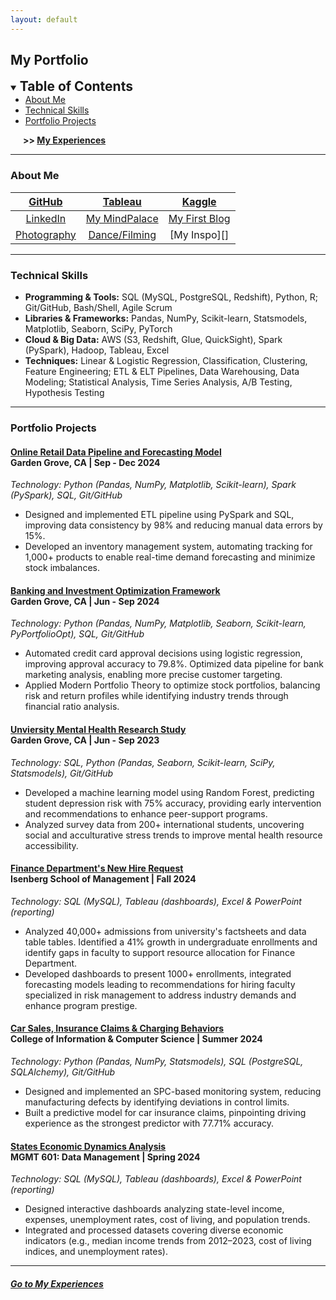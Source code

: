 ```yaml
---
layout: default
---
```


## My Portfolio

<details open>
  <summary><span style="font-size: 1.5em; font-weight: bold">Table of Contents</span></summary>
  <ul style="margin: 0;">
    <li><a href="#about-me">About Me</a></li>
    <li><a href="#technical-skills">Technical Skills</a></li>
    <li><a href="#portfolio-projects">Portfolio Projects</a></li>
  </ul>
  <p style="font-weight: bold; margin-left: 20px;"> >> <a href="./my-experiences"> My Experiences</a></p>
</details>

* * *

### About Me

|  [GitHub][gh-repos]   | [Tableau][tableau]  |    [Kaggle][kaggle]    |
|:---------------------:|:-------------------:|:----------------------:|
| [LinkedIn][linkedin] | [My MindPalace][mindpalace] | [My First Blog][blog] |
| [Photography][vsco] | [Dance/Filming][dance] | [My Inspo][] | 

<!-- 
| [LinkedIn][linkedin]  |     714-858-7494    |    kdpham@umass.edu    |
|:---------------------:|:-------------------:|:----------------------:|
|  [GitHub][gh-repos]   | [Tableau][tableau]  |    [Kaggle][kaggle]    |
| [My First Blog][blog] | [Photography][vsco] | [Dance/Filming][dance] | -->

[linkedin]: https://www.linkedin.com/in/kdpham1002/
[gh-repos]: https://github.com/khoapham1002?tab=repositories
[tableau]: https://public.tableau.com/app/profile/kdpham.umass/vizzes
[kaggle]: https://www.kaggle.com/teenee3051
[vsco]: https://vsco.co/teenee3051/gallery
[dance]: https://www.instagram.com/teenee_archives/reels/
[mindpalace]: https://khoapham1002.github.io/mindpalace/categories/
[blog]: https://isenbergmarketing.wordpress.com/2023/06/12/netflix-and-learn/?fbclid=IwZXh0bgNhZW0CMTEAAR1hEqlSY2sZx2p6ysM-EFkoQkFC4r9FBFxAKLc-z-wHuv3fW_YzuziMpSc_aem_v81C0HMR5vpAzpT02UQxqA



<!-- [Resume][resume] 
[resume]: https://drive.google.com/file/d/1XK4EnbtcbcLng_BA5krfmxzvNpKASurw/view?usp=sharing
[old resume]: https://drive.google.com/file/d/1Djv6lo-Yw6XH4yhkJHX_XsKUxx8IvYkB/view?usp=share_link -->

<!-- - 🎓 I'm a Master's student majoring in Business Analytics and Data Science.
- 📊 I'm passionate about using data to uncover insights and support strategic decision-making.
- 📈 My experience in finance and healthcare has enabled me to strengthen my data analysis and research skills.
- 🧑‍💻 Proficient in Python, SQL, R, and Tableau, and currently advancing my skills in Data Engineering and Cloud technologies. -->

* * *

### Technical Skills

- **Programming & Tools:** SQL (MySQL, PostgreSQL, Redshift), Python, R; Git/GitHub, Bash/Shell, Agile Scrum
- **Libraries & Frameworks:** Pandas, NumPy, Scikit-learn, Statsmodels, Matplotlib, Seaborn, SciPy, PyTorch
- **Cloud & Big Data:** AWS (S3, Redshift, Glue, QuickSight), Spark (PySpark), Hadoop, Tableau, Excel
- **Techniques:** Linear & Logistic Regression, Classification, Clustering, Feature Engineering; ETL & ELT Pipelines, Data Warehousing, Data Modeling; Statistical Analysis, Time Series Analysis, A/B Testing, Hypothesis Testing


<!-- - **Programming:** Python (Pandas, NumPy, Scikit-learn), SQL (MySQL, PostgreSQL, Redshift), R, Java
- **Data Tools:** AWS (Redshift, S3, Glue, QuickSight), Spark (PySpark), Hadoop, Apache Airflow, Tableau, Excel
- **Techniques:** Regression, Classification, A/B Testing, Hypothesis Testing, Clustering, Time Series Analysis, PCA
- **Libraries:** Matplotlib, Seaborn, Statsmodels, SciPy, PyTorch 
- **Other:** Git/GitHub, Bash/Shell, Agile Scrum -->

<!-- - **Tools:** Python (Pandas, NumPy, Seaborn) , SQL (MySQL, PostgreSQL, AWS Redshift), R (dplyr, tidyr, ggplot2), Tableau, Excel
- **Libraries:** Scikit-learn, SciPy, Statsmodels, Plotly, TensorFlow, PyTorch, PySpark, BeautifulSoup, Requests, Scrapy, os, sys
- **Techniques:** Regression, Classification (Decision Trees, Random Forests), Clustering (K-Means), PCA, A/B Testing
- **Other:** AWS (RDS, S3, EC2, Lambda, IAM), Azure, Hadoop, Spark, Airflow, Docker, Agile Scrum, Bash/Shell, Git/GitHub -->

* * *

### Portfolio Projects

#### **[Online Retail Data Pipeline and Forecasting Model](https://github.com/khoapham1002/Online-Retail_Data-Pipeline_Forecasting-Model)** <br> Garden Grove, CA \| Sep - Dec 2024
*Technology: Python (Pandas, NumPy, Matplotlib, Scikit-learn), Spark (PySpark), SQL, Git/GitHub*

- Designed and implemented ETL pipeline using PySpark and SQL, improving data consistency by 98% and reducing manual data errors by 15%.
- Developed an inventory management system, automating tracking for 1,000+ products to enable real-time demand forecasting and minimize stock imbalances.

<!-- - Designed scalable ETL workflows and machine learning models for retail sales analysis, achieving 98% data consistency and forecasting product demand with 9.41 MAE, supporting strategic inventory planning.
- Developed an inventory management system and retail data pipelines, automating tracking for 1,000+ products and improving data accuracy by 15%, enabling precise demand forecasting and operational efficiency. -->

#### **[Banking and Investment Optimization Framework](https://github.com/khoapham1002/Banking-Investment-Optimization-Framework)** <br> Garden Grove, CA \| Jun - Sep 2024
*Technology: Python (Pandas, NumPy, Matplotlib, Seaborn, Scikit-learn, PyPortfolioOpt), SQL, Git/GitHub*

- Automated credit card approval decisions using logistic regression, improving approval accuracy to 79.8%. Optimized data pipeline for bank marketing analysis, enabling more precise customer targeting.
- Applied Modern Portfolio Theory to optimize stock portfolios, balancing risk and return profiles while identifying industry trends through financial ratio analysis.

<!-- - Automated credit card approvals process with logistic regression model of 79.8% accuracy. Streamlined bank marketing data pipelines, ensuring data quality for future analysis and database integration. 
- Analyzed financial ratios to provide insights on company risk management, identifying industry trends. Using Modern Portfolio Theory to optimize FAANG stock portfolio allocations, achieving a balanced risk-reward profile. -->

#### **[Unviersity Mental Health Research Study](https://github.com/khoapham1002/University-Mental-Health-Research-Study)** <br> Garden Grove, CA \| Jun - Sep 2023
*Technology: SQL, Python (Pandas, Seaborn, Scikit-learn, SciPy, Statsmodels), Git/GitHub*

- Developed a machine learning model using Random Forest, predicting student depression risk with 75% accuracy, providing early intervention and recommendations to enhance peer-support programs.
- Analyzed survey data from 200+ international students, uncovering social and acculturative stress trends to improve mental health resource accessibility.

<!-- - Leveraged Random Forest to predict depression scores (MSE = 17.59) and classify high-risk students (75% accuracy), providing early intervention strategies and recommendations for peer-support programs.
- Conducted statistical analysis on 200+ international students, revealing that higher social connectedness (r = -0.54, p < 0.01) strongly reduces depression, while higher acculturative stress (r = 0.41, p < 0.01) moderately increases it. -->



#### **[Finance Department's New Hire Request](https://github.com/khoapham1002/Finance-Dept-New-Hire-Request)** <br> Isenberg School of Management \| Fall 2024
*Technology: SQL (MySQL), Tableau (dashboards), Excel & PowerPoint (reporting)*

- Analyzed 40,000+ admissions from university's factsheets and data table tables. Identified a 41% growth in undergraduate enrollments and identify gaps in faculty to support resource allocation for Finance Department.
- Developed dashboards to present 1000+ enrollments, integrated forecasting models leading to recommendations for hiring faculty specialized in risk management to address industry demands and enhance program prestige.

#### **[Car Sales, Insurance Claims & Charging Behaviors](https://github.com/khoapham1002/Car-Sales_Insurance-Claims_Behaviors)** <br> College of Information & Computer Science \| Summer 2024
*Technology: Python (Pandas, NumPy, Statsmodels), SQL (PostgreSQL, SQLAlchemy), Git/GitHub*

- Designed and implemented an SPC-based monitoring system, reducing manufacturing defects by identifying deviations in control limits.
- Built a predictive model for car insurance claims, pinpointing driving experience as the strongest predictor with 77.71% accuracy.

#### **[States Economic Dynamics Analysis](https://github.com/khoapham1002/State-Economic-Dynamics-Analysis)** <br> MGMT 601: Data Management \| Spring 2024
*Technology: SQL (MySQL), Tableau (dashboards), Excel & PowerPoint (reporting)*

- Designed interactive dashboards analyzing state-level income, expenses, unemployment rates, cost of living, and population trends.
- Integrated and processed datasets covering diverse economic indicators (e.g., median income trends from 2012–2023, cost of living indices, and unemployment rates).

* * *

##### [Go to My Experiences](./my-experiences)

<!-- * * * -->